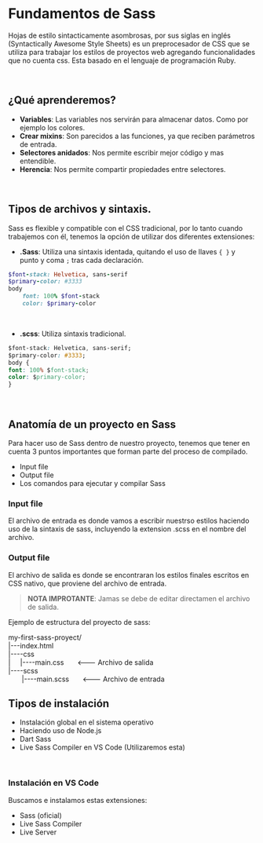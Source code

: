 # Fundamentos de Sass
Hojas de estilo sintacticamente asombrosas, por sus siglas en inglés (Syntactically Awesome Style Sheets) es un preprocesador de CSS que se utiliza para trabajar los estilos de proyectos web agregando funcionalidades que no cuenta css. Esta basado en el lenguaje de programación Ruby.

<br>

## ¿Qué aprenderemos?
- **Variables**: Las variables nos servirán para almacenar datos. Como por ejemplo los colores.
- **Crear mixins**: Son parecidos a las funciones, ya que reciben parámetros de entrada.
- **Selectores anidados**: Nos permite escribir mejor código y mas entendible.
- **Herencia**: Nos permite compartir propiedades entre selectores.

<br>

## Tipos de archivos y sintaxis.
Sass es flexible y compatible con el CSS tradicional, por lo tanto cuando trabajemos con él, tenemos la opción de utilizar dos diferentes extensiones:

- **.Sass**: Utiliza una sintaxis identada, quitando el uso de llaves `{ }` y punto y coma `;` tras cada declaración.
```ruby
$font-stack: Helvetica, sans-serif
$primary-color: #3333
body
    font: 100% $font-stack
    color: $primary-color
```
  <br>

- **.scss**: Utiliza sintaxis tradicional.
```css
$font-stack: Helvetica, sans-serif;
$primary-color: #3333;
body {
font: 100% $font-stack;
color: $primary-color;
}
```

<br>

## Anatomía de un proyecto en Sass
Para hacer uso de Sass dentro de nuestro proyecto, tenemos que tener en cuenta 3 puntos importantes que forman parte del proceso de compilado.

- Input file
- Output file
- Los comandos para ejecutar y compilar Sass

### Input file
El archivo de entrada es donde vamos a escribir nuestrso estilos haciendo uso de la sintaxis de sass, incluyendo la extension .scss en el nombre del archivo.

### Output file
El archivo de salida es donde se encontraran los estilos finales escritos en CSS nativo, que proviene del archivo de entrada.

> **NOTA IMPROTANTE**: Jamas se debe de editar directamen el archivo de salida.

Ejemplo de estructura del proyecto de sass:

my-first-sass-proyect/  
|---index.html  
|----css  
| &nbsp;  &nbsp; |----main.css &nbsp; &nbsp; &nbsp; <--- Archivo de salida  
|----scss  
 &nbsp; &nbsp; &nbsp; &nbsp;|----main.scss &nbsp; &nbsp; &nbsp; <--- Archivo de entrada  

## Tipos de instalación
- Instalación global en el sistema operativo
- Haciendo uso de Node.js
- Dart Sass
- Live Sass Compiler en VS Code (Utilizaremos esta)

<br>

### Instalación en VS Code
Buscamos e instalamos estas extensiones:

- Sass (oficial)
- Live Sass Compiler
- Live Server
